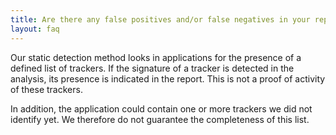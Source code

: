 ```yaml
---
title: Are there any false positives and/or false negatives in your reports?
layout: faq
---
```


Our static detection method looks in applications for the presence of a defined list of trackers. If the signature of a tracker is detected in the analysis, its presence is indicated in the report. This is not a proof of activity of these trackers.

In addition, the application could contain one or more trackers we did not identify yet. We therefore do not guarantee the completeness of this list.

